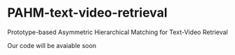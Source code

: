# PAHM-text-video-retrieval
Prototype-based Asymmetric Hierarchical Matching for Text-Video Retrieval

Our code will be avaiable soon
